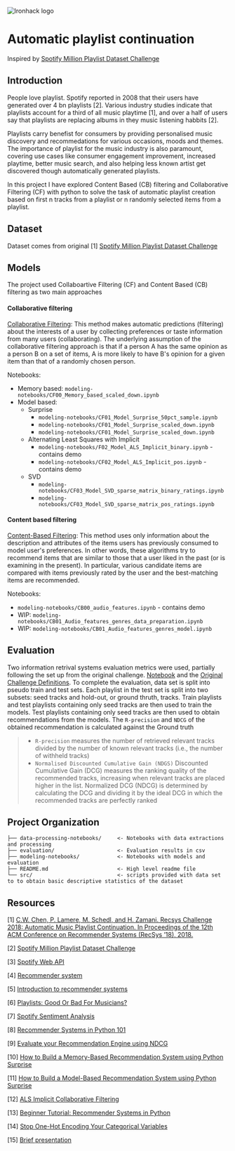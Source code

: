 ![Ironhack logo](https://i.imgur.com/1QgrNNw.png)

# Automatic playlist continuation
Inspired by [Spotify Million Playlist Dataset Challenge](https://www.aicrowd.com/challenges/spotify-million-playlist-dataset-challenge)

## Introduction
People love playlist. Spotify reported in 2008 that their users have generated over 4 bn playlists [2]. Various industry studies indicate that playlists account for a third of all music playtime [1], and over a half of users say that playlists are replacing albums in they music listening habbits [2].

Playlists carry benefist for consumers by providing personalised music discovery and recommedations for various occasions, moods and themes.
The importance of playlist for the music industry is also paramount, covering use cases like consumer engagement improvement, increased playtime, better music search, and also helping less known artist get discovered though automatically generated playlists.

In this project I have explored Content Based (CB) filtering and Collaborative Filtering (CF) with python to solve the task of automatic playlist creation based on first n tracks from a playlist or n randomly selected items from a playlist.

## Dataset

Dataset comes from original [1] [Spotify Million Playlist Dataset Challenge](https://www.aicrowd.com/challenges/spotify-million-playlist-dataset-challenge)

## Models
The project used Collaboartive Filtering (CF) and Content Based (CB) filtering as two main approaches

#### Collaborative filtering 
[Collaborative Filtering](https://en.wikipedia.org/wiki/Collaborative_filtering): This method makes automatic predictions (filtering) about the interests of a user by collecting preferences or taste information from many users (collaborating). The underlying assumption of the collaborative filtering approach is that if a person A has the same opinion as a person B on a set of items, A is more likely to have B's opinion for a given item than that of a randomly chosen person.

Notebooks:
+ Memory based: `modeling-notebooks/CF00_Memory_based_scaled_down.ipynb`
+ Model based:
  - Surprise
     - `modeling-notebooks/CF01_Model_Surprise_50pct_sample.ipynb`
     - `modeling-notebooks/CF01_Model_Surprise_scaled_down.ipynb`
     - `modeling-notebooks/CF01_Model_Surprise_scaled_down.ipynb`
   - Alternating Least Squares with Implicit
     - `modeling-notebooks/F02_Model_ALS_Implicit_binary.ipynb` - contains demo
     - `modeling-notebooks/CF02_Model_ALS_Implicit_pos.ipynb` - contains demo
   - SVD
     - `modeling-notebooks/CF03_Model_SVD_sparse_matrix_binary_ratings.ipynb`
     - `modeling-notebooks/CF03_Model_SVD_sparse_matrix_pos_ratings.ipynb`

#### Content based filtering
[Content-Based Filtering](http://recommender-systems.org/content-based-filtering/): This method uses only information about the description and attributes of the items users has previously consumed to model user's preferences. In other words, these algorithms try to recommend items that are similar to those that a user liked in the past (or is examining in the present). In particular, various candidate items are compared with items previously rated by the user and the best-matching items are recommended.

Notebooks:
* `modeling-notebooks/CB00_audio_features.ipynb` - contains demo
* WIP: `modeling-notebooks/CB01_Audio_features_genres_data_preparation.ipynb`
* WIP: `modeling-notebooks/CB01_Audio_features_genres_model.ipynb`


## Evaluation
Two information retrival systems evaluation metrics were used, partially following the set up from the original challenge.
[Notebook](https://github.com/IrynaHorova/dataV2-labs/blob/master/module-3/RecSys-Spotify-Million-Playlists/modeling-notebooks/evaluation-NDCG-R-Precision.ipynb) and the [Original Challenge Definitions](https://www.aicrowd.com/challenges/spotify-million-playlist-dataset-challenge#evaluation).
To complete the evaluation, data set is split into pseudo train and test sets. Each playlist in the test set is split into two subsets: seed tracks and hold-out, or ground thruth, tracks. Train playlists and test playlists containing only seed tracks are then used to train the models. Test playlists containing only seed tracks are then used to obtain recommendations from the models. The `R-precision` and `NDCG` of the obtained recommendation is calculated against the Ground truth

> - `R-precision`  measures the number of retrieved relevant tracks divided by the number of known relevant tracks (i.e., the number of withheld tracks)
> - `Normalised Discounted Cumulative Gain (NDGS)`  Discounted Cumulative Gain (DCG) measures the ranking quality of the recommended tracks, increasing when relevant tracks are placed higher in the list. Normalized DCG (NDCG) is determined by calculating the DCG and dividing it by the ideal DCG in which the recommended tracks are perfectly ranked

## Project Organization
  
```RecSys-Spotify-Million-Playlists/
├── data-processing-notebooks/     <- Notebooks with data extractions and processing
├── evaluation/                    <- Evaluation results in csv
├── modeling-notebooks/            <- Notebooks with models and evaluation
├── README.md                      <- High level readme file
└── src/                           <- scripts provided with data set to to obtain basic descriptive statistics of the dataset
```


## Resources
  

[1] [C.W. Chen, P. Lamere, M. Schedl, and H. Zamani. Recsys Challenge 2018: Automatic Music Playlist Continuation. In Proceedings of the 12th ACM Conference on Recommender Systems (RecSys ’18), 2018. ](https://arxiv.org/pdf/1810.01520.pdf)

[2] [Spotify Million Playlist Dataset Challenge](https://www.aicrowd.com/challenges/spotify-million-playlist-dataset-challenge)

[3] [Spotify Web API](https://developer.spotify.com/console/)

[4] [Recommender system](https://en.wikipedia.org/wiki/Recommender_system)

[5] [Introduction to recommender systems](https://towardsdatascience.com/introduction-to-recommender-systems-6c66cf15ada)

[6] [Playlists: Good Or Bad For Musicians?](https://output.com/blog/playlists-good-or-bad-for-musicians#:~:text=Playlists%20accounted%20for%2031%25%20of,listener%20survey%20conducted%20in%202016.&text=Meanwhile%2C%20streaming%20once%20again%20soared,audio%20streams%20over%20last%20year.%E2%80%9D)

[7] [Spotify Sentiment Analysis](https://towardsdatascience.com/spotify-sentiment-analysis-8d48b0a492f2)

[8] [Recommender Systems in Python 101](https://www.kaggle.com/gspmoreira/recommender-systems-in-python-101)

[9] [Evaluate your Recommendation Engine using NDCG](https://towardsdatascience.com/evaluate-your-recommendation-engine-using-ndcg-759a851452d1)

[10] [How to Build a Memory-Based Recommendation System using Python Surprise](https://towardsdatascience.com/how-to-build-a-memory-based-recommendation-system-using-python-surprise-55f3257b2cf4)

[11] [How to Build a Model-Based Recommendation System using Python Surprise](https://towardsdatascience.com/how-to-build-a-model-based-recommendation-system-using-python-surprise-2df3b77ab3e5)

[12] [ALS Implicit Collaborative Filtering](https://medium.com/radon-dev/als-implicit-collaborative-filtering-5ed653ba39fe)

[13] [Beginner Tutorial: Recommender Systems in Python](https://www.datacamp.com/community/tutorials/recommender-systems-python)

[14] [Stop One-Hot Encoding Your Categorical Variables](https://towardsdatascience.com/stop-one-hot-encoding-your-categorical-variables-bbb0fba89809)

[15] [Brief presentation](https://docs.google.com/presentation/d/1GBnqPl0b1Ac3_QWGC6Eocld1V8suD4AB-b2WnETOtj0/edit?usp=sharing)